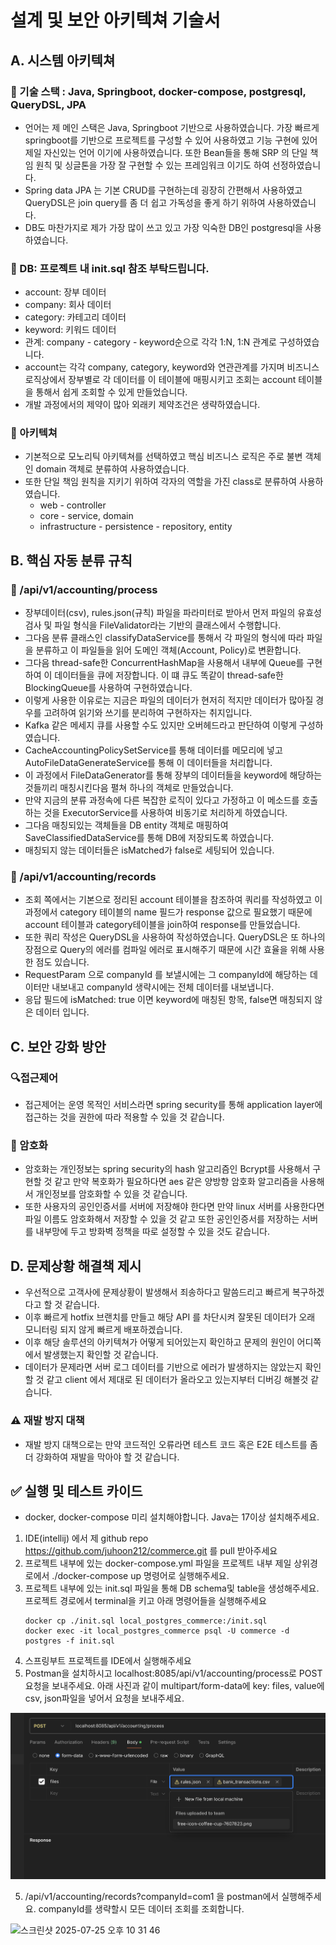 # 설계 및 보안 아키텍쳐 기술서

## A. 시스템 아키텍쳐

### 🍎 기술 스택 : Java, Springboot, docker-compose, postgresql, QueryDSL, JPA
- 언어는 제 메인 스택은 Java, Springboot 기반으로 사용하였습니다. 가장 빠르게 springboot를 기반으로 프로젝트를 구성할 수 있어 사용하였고 기능 구현에 있어 제일 자신있는 언어 이기에 사용하였습니다.
또한 Bean들을 통해 SRP 의 단일 책임 원칙 및 싱글톤을 가장 잘 구현할 수 있는 프레임워크 이기도 하여 선정하였습니다.
- Spring data JPA 는 기본 CRUD를 구현하는데 굉장히 간편해서 사용하였고 QueryDSL은 join query를 좀 더 쉽고 가독성을 좋게 하기 위하여 사용하였습니다.
- DB도 마찬가지로 제가 가장 많이 쓰고 있고 가장 익숙한 DB인 postgresql을 사용하였습니다.
### 🍎 DB: 프로젝트 내 init.sql 참조 부탁드립니다.
- account: 장부 데이터
- company: 회사 데이터
- category: 카테고리 데이터
- keyword: 키워드 데이터
- 관계: company - category - keyword순으로 각각 1:N, 1:N 관계로 구성하였습니다.
- account는 각각 company, category, keyword와 연관관계를 가지며 비즈니스 로직상에서 장부별로 각 데이터를 이 테이블에 매핑시키고 조회는 account 테이블을 통해서 쉽게 조회할 수 있게 만들었습니다.
- 개발 과정에서의 제약이 많아 외래키 제약조건은 생략하였습니다.

### 🍎 아키텍쳐
- 기본적으로 모노리틱 아키텍쳐를 선택하였고 핵심 비즈니스 로직은 주로 불변 객체인 domain 객체로 분류하여 사용하였습니다.
- 또한 단일 책임 원칙을 지키기 위하여 각자의 역할을 가진 class로 분류하여 사용하였습니다.
  - web - controller
  - core - service, domain
  - infrastructure - persistence - repository, entity

## B. 핵심 자동 분류 규칙
### 📖 /api/v1/accounting/process
- 장부데이터(csv), rules.json(규칙) 파일을 파라미터로 받아서 먼저 파일의 유효성 검사 및 파일 형식을 FileValidator라는 기반의 클래스에서 수행합니다.
- 그다음 분류 클래스인 classifyDataService를 통해서 각 파일의 형식에 따라 파일을 분류하고 이 파일들을 읽어 도메인 객체(Account, Policy)로 변환합니다.
- 그다음 thread-safe한 ConcurrentHashMap을 사용해서 내부에 Queue를 구현하여 이 데이터들을 큐에 저장합니다. 이 떄 큐도 똑같이 thread-safe한 BlockingQueue를 사용하여 구현하였습니다.
- 이렇게 사용한 이유로는 지금은 파일의 데이터가 현저히 적지만 데이터가 많아질 경우를 고려하여 읽기와 쓰기를 분리하여 구현하자는 취지입니다.
- Kafka 같은 메세지 큐를 사용할 수도 있지만 오버헤드라고 판단하여 이렇게 구성하였습니다.
- CacheAccountingPolicySetService를 통해 데이터를 메모리에 넣고 AutoFileDataGenerateService를 통해 이 데이터들을 처리합니다.
- 이 과정에서 FileDataGenerator를 통해 장부의 데이터들을 keyword에 해당하는 것들끼리 매칭시킨다음 펼쳐 하나의 객체로 만들었습니다.
- 만약 지금의 분류 과정속에 다른 복잡한 로직이 있다고 가정하고 이 메소드를 호출하는 것을 ExecutorService를 사용하여 비동기로 처리하게 하였습니다.
- 그다음 매칭되있는 객체들을 DB entity 객체로 매핑하여 SaveClassifiedDataService를 통해 DB에 저장되도록 하였습니다.
- 매칭되지 않는 데이터들은 isMatched가 false로 세팅되어 있습니다.
### 📖 /api/v1/accounting/records
- 조회 쪽에서는 기본으로 정리된 account 테이블을 참조하여 쿼리를 작성하였고 이 과정에서 category 테이블의 name 필드가 response 값으로 필요했기 때문에 account 테이블과 category테이블을 join하여 response를 만들었습니다.
- 또한 쿼리 작성은 QueryDSL을 사용하여 작성하였습니다. QueryDSL은 또 하나의 장점으로 Query의 에러를 컴파일 에러로 표시해주기 때문에 시간 효율을 위해 사용한 점도 있습니다.
- RequestParam 으로 companyId 를 보낼시에는 그 companyId에 해당하는 데이터만 내보내고 companyId 생략시에는 전체 데이터를 내보냅니다.
- 응답 필드에 isMatched: true 이면 keyword에 매칭된 항목, false면 매칭되지 않은 데이터 입니다.

## C. 보안 강화 방안
### 🔍접근제어
- 접근제어는 운영 목적인 서비스라면 spring security를 통해 application layer에 접근하는 것을 권한에 따라 적용할 수 있을 것 같습니다.
### 🔑 암호화
- 암호화는 개인정보는 spring security의 hash 알고리즘인 Bcrypt를 사용해서 구현할 것 같고 만약 복호화가 필요하다면 aes 같은 양방향 암호화 알고리즘을 사용해서 개인정보를 암호화할 수 있을 것 같습니다.
- 또한 사용자의 공인인증서를 서버에 저장해야 한다면 만약 linux 서버를 사용한다면 파일 이름도 암호화해서 저장할 수 있을 것 같고 또한 공인인증서를 저장하는 서버를 내부망에 두고 방화벽 정책을 따로 설정할 수 있을 것도 같습니다.
## D. 문제상황 해결책 제시
- 우선적으로 고객사에 문제상황이 발생해서 죄송하다고 말씀드리고 빠르게 복구하겠다고 할 것 같습니다. 
- 이후 빠르게 hotfix 브랜치를 만들고 해당 API 를 차단시켜 잘못된 데이터가 오래 모니터링 되지 않게 빠르게 배포하겠습니다.
- 이후 해당 솔루션의 아키텍쳐가 어떻게 되어있는지 확인하고 문제의 원인이 어디쪽에서 발생했는지 확인할 것 같습니다.
- 데이터가 문제라면 서버 로그 데이터를 기반으로 에러가 발생하지는 않았는지 확인할 것 같고 client 에서 제대로 된 데이터가 올라오고 있는지부터 디버깅 해볼것 같습니다.
### ⚠️ 재발 방지 대책
- 재발 방지 대책으로는 만약 코드적인 오류라면 테스트 코드 혹은 E2E 테스트를 좀 더 강화하여 재발을 막아야 할 것 같습니다.

## ✅ 실행 및 테스트 카이드
- docker, docker-compose 미리 설치해야합니다. Java는 17이상 설치해주세요.
1. IDE(intellij) 에서 제 github repo https://github.com/juhoon212/commerce.git 를 pull 받아주세요
2. 프로젝트 내부에 있는 docker-compose.yml 파일을 프로젝트 내부 제일 상위경로에서 ./docker-compose up 명령어로 실행해주세요.
3. 프로젝트 내부에 있는 init.sql 파일을 통해 DB schema및 table을 생성해주세요. 프로젝트 경로에서 terminal을 키고 아래 명령어들을 실행해주세요
   ```
   docker cp ./init.sql local_postgres_commerce:/init.sql
   docker exec -it local_postgres_commerce psql -U commerce -d postgres -f init.sql
   ```
5. 스프링부트 프로젝트를 IDE에서 실행해주세요
4. Postman을 설치하시고 localhost:8085/api/v1/accounting/process로 POST 요청을 보내주세요. 
아래 사진과 같이 multipart/form-data에 key: files, value에 csv, json파일을 넣어서 요청을 보내주세요.

![ex.png](ex.png)

5. /api/v1/accounting/records?companyId=com1 을 postman에서 실행해주세요. companyId를 생략할시 모든 데이터 조회를 조회합니다.
<img width="1050" height="493" alt="스크린샷 2025-07-25 오후 10 31 46" src="https://github.com/user-attachments/assets/2126d0f9-a6a5-4299-b066-2b0dadcb5d34" />

